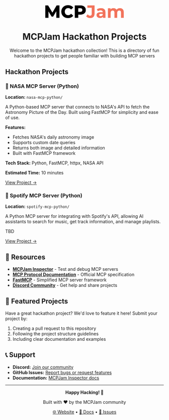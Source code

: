 <div align="center">

<picture>
  <source media="(prefers-color-scheme: dark)" srcset="../client/public/mcp_jam_dark.png">
  <source media="(prefers-color-scheme: light)" srcset="../client/public/mcp_jam_light.png">
  <img width="250" alt="MCPJam Inspector V1 logo" src="../client/public/mcp_jam_light.png">
</picture>

<br/>

# MCPJam Hackathon Projects

Welcome to the MCPJam hackathon collection! This is a directory of fun hackathon projects to get people familiar with building MCP servers

</div>

## Hackathon Projects

### 🌌 NASA MCP Server (Python)

**Location:** `nasa-mcp-python/`

A Python-based MCP server that connects to NASA's API to fetch the Astronomy Picture of the Day. Built using FastMCP for simplicity and ease of use.

**Features:**

- Fetches NASA's daily astronomy image
- Supports custom date queries
- Returns both image and detailed information
- Built with FastMCP framework

**Tech Stack:** Python, FastMCP, httpx, NASA API

**Estimated Time:** 10 minutes

[View Project →](nasa-mcp-python/README.md)

### 🎵 Spotify MCP Server (Python)

**Location:** `spotify-mcp-python/`

A Python MCP server for integrating with Spotify's API, allowing AI assistants to search for music, get track information, and manage playlists.

TBD

[View Project →](spotify-mcp-python/README.md)

## 🔗 Resources

- **[MCPJam Inspector](https://github.com/MCPJam/inspector)** - Test and debug MCP servers
- **[MCP Protocol Documentation](https://modelcontextprotocol.io/)** - Official MCP specification
- **[FastMCP](https://github.com/jlowin/fastmcp)** - Simplified MCP server framework
- **[Discord Community](https://discord.gg/JEnDtz8X6z)** - Get help and share projects

## 🌟 Featured Projects

Have a great hackathon project? We'd love to feature it here! Submit your project by:

1. Creating a pull request to this repository
2. Following the project structure guidelines
3. Including clear documentation and examples

## 📞 Support

- **Discord:** [Join our community](https://discord.gg/JEnDtz8X6z)
- **GitHub Issues:** [Report bugs or request features](https://github.com/MCPJam/inspector/issues)
- **Documentation:** [MCPJam Inspector docs](https://mcpjam.com)

---

<div align="center">

**Happy Hacking! 🎯**

Built with ❤️ by the MCPJam community

[🌐 Website](https://mcpjam.com) • [📖 Docs](https://github.com/MCPJam/inspector) • [🐛 Issues](https://github.com/MCPJam/inspector/issues)

</div>
